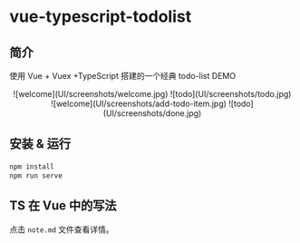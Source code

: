 # vue-typescript-todolist

## 简介

使用 Vue + Vuex +TypeScript 搭建的一个经典 todo-list DEMO

<center>
  ![welcome](UI/screenshots/welcome.jpg)
  ![todo](UI/screenshots/todo.jpg)
</center>

<center>
  ![welcome](UI/screenshots/add-todo-item.jpg)
  ![todo](UI/screenshots/done.jpg)
</center>

## 安装 & 运行

```shell
npm install
npm run serve
```

## TS 在 Vue 中的写法

点击 `note.md` 文件查看详情。
